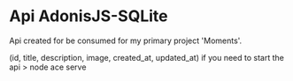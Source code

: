 # Api AdonisJS-SQLite
Api created for be consumed for my primary project 'Moments'. 

(id, title, description, image, created_at, updated_at)
if you need to start the api > node ace serve
